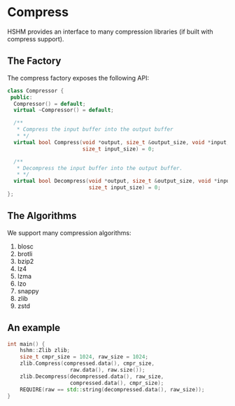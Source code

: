 # Compress

HSHM provides an interface to many compression libraries (if built with compress support).

## The Factory

The compress factory exposes the following API:
```cpp
class Compressor {
 public:
  Compressor() = default;
  virtual ~Compressor() = default;

  /**
   * Compress the input buffer into the output buffer
   * */
  virtual bool Compress(void *output, size_t &output_size, void *input,
                        size_t input_size) = 0;

  /**
   * Decompress the input buffer into the output buffer.
   * */
  virtual bool Decompress(void *output, size_t &output_size, void *input,
                          size_t input_size) = 0;
};
```

## The Algorithms

We support many compression algorithms:
1. blosc
2. brotli
3. bzip2
4. lz4
5. lzma
6. lzo
7. snappy
8. zlib
9. zstd

## An example

```cpp
int main() {
    hshm::Zlib zlib;
    size_t cmpr_size = 1024, raw_size = 1024;
    zlib.Compress(compressed.data(), cmpr_size,
                    raw.data(), raw.size());
    zlib.Decompress(decompressed.data(), raw_size,
                    compressed.data(), cmpr_size);
    REQUIRE(raw == std::string(decompressed.data(), raw_size));
}
```